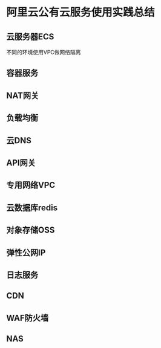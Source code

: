 # 阿里云公有云服务使用实践总结


## 云服务器ECS
不同的环境使用VPC做网络隔离
## 容器服务

## NAT网关

## 负载均衡

## 云DNS

## API网关

## 专用网络VPC

## 云数据库redis

## 对象存储OSS

## 弹性公网IP

## 日志服务

## CDN

## WAF防火墙

## NAS